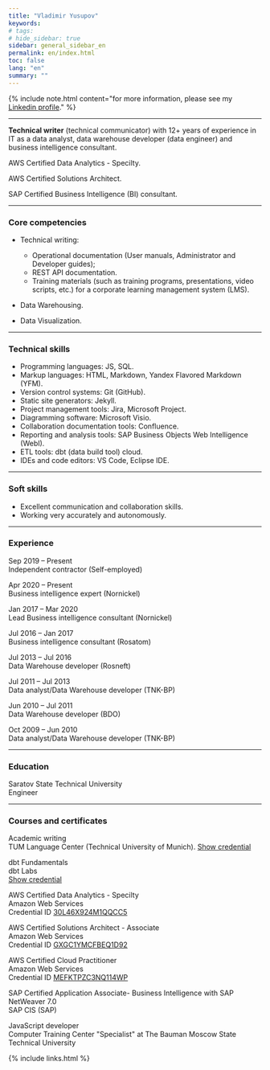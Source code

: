 ```yaml
---
title: "Vladimir Yusupov"
keywords: 
# tags:
# hide_sidebar: true
sidebar: general_sidebar_en
permalink: en/index.html
toc: false
lang: "en"
summary: ""
---
```


{% include note.html content="for more information, please see my [Linkedin profile](https://www.linkedin.com/in/vladimir-yusupov-sap-bi-consultant-technical-communicator/)." %}

***

**Technical writer** (technical communicator) with 12+ years of experience in IT as a data analyst, data warehouse developer (data engineer) and business intelligence consultant. 

AWS Certified Data Analytics - Specilty.

AWS Certified Solutions Architect.

SAP Certified Business Intelligence (BI) consultant.

***

### Core competencies

- Technical writing: 
    
    - Operational documentation (User manuals, Administrator and Developer guides);  
    - REST API documentation.
    - Training materials (such as training programs, presentations, video scripts, etc.) for a corporate learning management system (LMS).

- Data Warehousing.

- Data Visualization.

***

### Technical skills

* Programming languages: JS, SQL.
* Markup languages: HTML, Markdown, Yandex Flavored Markdown (YFM).
* Version control systems: Git (GitHub).
* Static site generators: Jekyll.
* Project management tools: Jira, Microsoft Project.
* Diagramming software: Microsoft Visio.
* Collaboration documentation tools: Confluence.
* Reporting and analysis tools: SAP Business Objects Web Intelligence (WebI).
* ETL tools: dbt (data build tool) cloud.
* IDEs and code editors: VS Code, Eclipse IDE.

***

### Soft skills

* Excellent communication and collaboration skills.
* Working very accurately and autonomously.

***

### Experience

Sep 2019 – Present <br/> Independent contractor (Self-employed)

Apr 2020 – Present <br/> Business intelligence expert (Nornickel)

Jan 2017 – Mar 2020  <br/> Lead Business intelligence consultant (Nornickel)

Jul 2016 – Jan 2017 <br/> Business intelligence consultant (Rosatom)

Jul 2013 – Jul 2016  <br/> Data Warehouse developer (Rosneft)

Jul 2011 – Jul 2013 <br/> Data analyst/Data Warehouse developer (TNK-BP)

Jun 2010 – Jul 2011 <br/> Data Warehouse developer (BDO)

Oct 2009 – Jun 2010 <br/> Data analyst/Data Warehouse developer (TNK-BP)

***

### Education

Saratov State Technical University <br/> Engineer

***

### Courses and certificates

Academic writing <br/> 
TUM Language Center (Technical University of Munich).
[Show credential](https://courses.edx.org/certificates/122d9a878dfc4dd4a22446378b20dfbe)

dbt Fundamentals <br/> dbt Labs<br/>
[Show credential](https://www.credential.net/30135104-44b3-4b7c-8dfb-0f08cb794c41)

AWS Certified Data Analytics - Specilty <br/> Amazon Web Services<br/>
Credential ID [30L46X924M1QQCC5](https://aw.certmetrics.com/amazon/public/verification.aspx)

AWS Certified Solutions Architect - Associate <br/> Amazon Web Services<br/>
Credential ID [GXGC1YMCFBEQ1D92](https://aw.certmetrics.com/amazon/public/verification.aspx) 

AWS Certified Cloud Practitioner <br/> Amazon Web Services<br/>
Credential ID [MEFKTPZC3NQ114WP](https://aw.certmetrics.com/amazon/public/verification.aspx)

SAP Certified Application Associate- Business Intelligence with SAP NetWeaver 7.0 <br/> SAP CIS (SAP)

JavaScript developer <br/> Computer Training Center "Specialist" at The Bauman Moscow State Technical University

{% include links.html %}
